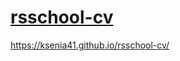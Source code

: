 
# [rsschool-cv](https://Ksenia41.github.io/rsschool-cv/cv)

https://ksenia41.github.io/rsschool-cv/
